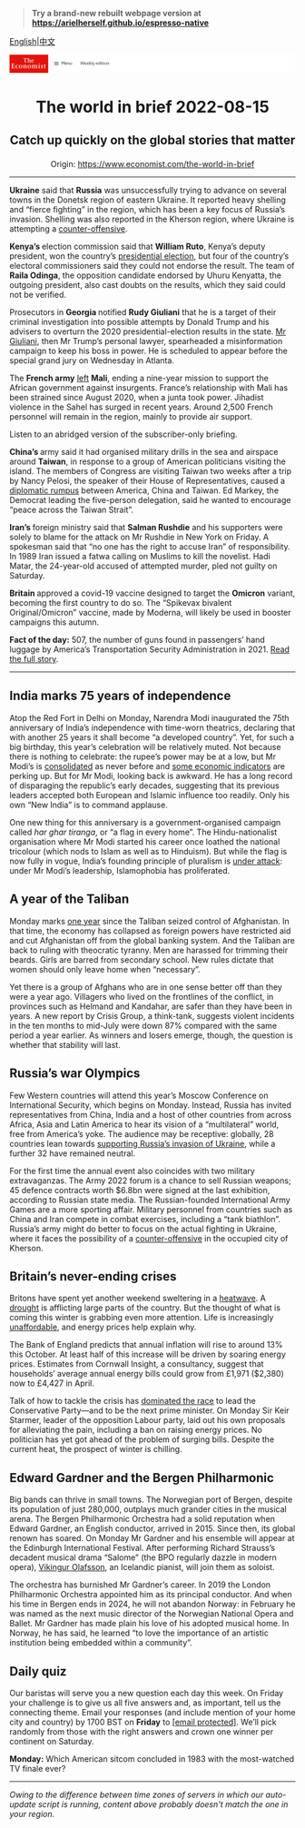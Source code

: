 > **Try a brand-new rebuilt webpage version at https://arielherself.github.io/espresso-native**

[English](https://github.com/arielherself/espresso/blob/main/README.md)|[中文](https://github-com.translate.goog/arielherself/espresso/blob/main/README.md?_x_tr_sl=en&_x_tr_tl=zh-CN&_x_tr_hl=zh-CN&_x_tr_pto=wapp)



![The Economist](menubar.png)

# <p align="center">The world in brief 2022-08-15</p>

## <p align="center">Catch up quickly on the global stories that matter</p>

<p align="center">Origin: <a href="https://www.economist.com/the-world-in-brief">https://www.economist.com/the-world-in-brief</a><hr>

<strong>Ukraine</strong> said that <strong>Russia</strong> was unsuccessfully trying to advance on several towns in the Donetsk region of eastern Ukraine. It reported heavy shelling and “fierce fighting” in the region, which has been a key focus of Russia’s invasion. Shelling was also reported in the Kherson region, where Ukraine is attempting a [counter-offensive](https://www.economist.com/europe/2022/08/14/a-ukrainian-counter-offensive-in-kherson-faces-steep-odds).

<strong>Kenya’s </strong>election commission said that <strong>William Ruto</strong>, Kenya’s deputy president, won the country’s [presidential election](https://www.economist.com/middle-east-and-africa/2022/08/15/william-ruto-is-declared-kenyas-next-president), but four of the country’s electoral commissioners said they could not endorse the result. The team of <strong>Raila Odinga</strong>, the opposition candidate endorsed by Uhuru Kenyatta, the outgoing president, also cast doubts on the results, which they said could not be verified.

Prosecutors in <strong>Georgia </strong>notified <strong>Rudy Giuliani</strong> that he is a target of their criminal investigation into possible attempts by Donald Trump and his advisers to overturn the 2020 presidential-election results in the state. [Mr Giuliani](https://www.economist.com/united-states/2019/10/17/the-unravelling-of-rudy-giuliani), then Mr Trump’s personal lawyer, spearheaded a misinformation campaign to keep his boss in power. He is scheduled to appear before the special grand jury on Wednesday in Atlanta.

The <strong>French army</strong> [left](https://www.economist.com/middle-east-and-africa/2022/02/19/france-withdraws-its-forces-from-mali) <strong>Mali</strong>, ending a nine-year mission to support the African government against insurgents. France’s relationship with Mali has been strained since August 2020, when a junta took power. Jihadist violence in the Sahel has surged in recent years. Around 2,500 French personnel will remain in the region, mainly to provide air support.

Listen to an abridged version of the subscriber-only briefing.

<strong>China’s </strong>army said it had organised military drills in the sea and airspace around <strong>Taiwan</strong>, in response to a group of American politicians visiting the island. The members of Congress are visiting Taiwan two weeks after a trip by Nancy Pelosi, the speaker of their House of Representatives, caused a [diplomatic rumpus](https://www.economist.com/china/2022/08/11/how-the-crisis-over-taiwan-will-change-us-china-relations) between America, China and Taiwan. Ed Markey, the Democrat leading the five-person delegation, said he wanted to encourage “peace across the Taiwan Strait”.

<strong>Iran’s </strong>foreign ministry said that <strong>Salman Rushdie</strong> and his supporters were solely to blame for the attack on Mr Rushdie in New York on Friday. A spokesman said that “no one has the right to accuse Iran” of responsibility. In 1989 Iran issued a fatwa calling on Muslims to kill the novelist. Hadi Matar, the 24-year-old accused of attempted murder, pled not guilty on Saturday.

<strong>Britain </strong>approved a covid-19 vaccine designed to target the <strong>Omicron</strong> variant, becoming the first country to do so. The “Spikevax bivalent Original/Omicron” vaccine, made by Moderna, will likely be used in booster campaigns this autumn.

<strong>Fact of the day:</strong> 507, the number of guns found in passengers’ hand luggage by America’s Transportation Security Administration in 2021. [Read the full story](https://www.economist.com/united-states/2022/08/11/more-americans-are-trying-to-take-their-weapons-on-planes).

----------

## India marks 75 years of independence

Atop the Red Fort in Delhi on Monday, Narendra Modi inaugurated the 75th anniversary of India’s independence with time-worn theatrics, declaring that with another 25 years it shall become “a developed country”. Yet, for such a big birthday, this year’s celebration will be relatively muted. Not because there is nothing to celebrate: the rupee’s power may be at a low, but Mr Modi’s is [consolidated](https://www.economist.com/asia/2022/07/07/indias-ruling-party-wins-control-of-its-richest-state) as never before and [some economic indicators](https://www.economist.com/leaders/2022/05/13/the-indian-economy-is-being-rewired-the-opportunity-is-immense) are perking up. But for Mr Modi, looking back is awkward. He has a long record of disparaging the republic’s early decades, suggesting that its previous leaders accepted both European and Islamic influence too readily. Only his own “New India” is to command applause.

One new thing for this anniversary is a government-organised campaign called <em>har ghar tiranga</em>, or “a flag in every home”. The Hindu-nationalist organisation where Mr Modi started his career once loathed the national tricolour (which nods to Islam as well as to Hinduism). But while the flag is now fully in vogue, India’s founding principle of pluralism is [under attack](https://www.economist.com/asia/2022/05/14/how-narendra-modi-is-remaking-india-into-a-hindu-state): under Mr Modi’s leadership, Islamophobia has proliferated.

## A year of the Taliban

Monday marks [one year](https://www.economist.com/asia/2022/08/11/afghanistan-is-poorer-and-hungrier-than-a-year-ago) since the Taliban seized control of Afghanistan. In that time, the economy has collapsed as foreign powers have restricted aid and cut Afghanistan off from the global banking system. And the Taliban are back to ruling with theocratic tyranny. Men are harassed for trimming their beards. Girls are barred from secondary school. New rules dictate that women should only leave home when “necessary”.

Yet there is a group of Afghans who are in one sense better off than they were a year ago. Villagers who lived on the frontlines of the conflict, in provinces such as Helmand and Kandahar, are safer than they have been in years. A new report by Crisis Group, a think-tank, suggests violent incidents in the ten months to mid-July were down 87% compared with the same period a year earlier. As winners and losers emerge, though, the question is whether that stability will last.

## Russia’s war Olympics

Few Western countries will attend this year’s Moscow Conference on International Security, which begins on Monday. Instead, Russia has invited representatives from China, India and a host of other countries from across Africa, Asia and Latin America to hear its vision of a “multilateral” world, free from America’s yoke. The audience may be receptive: globally, 28 countries lean towards [supporting Russia’s invasion of Ukraine](https://www.economist.com/graphic-detail/2022/04/04/who-are-russias-supporters), while a further 32 have remained neutral.

For the first time the annual event also coincides with two military extravaganzas. The Army 2022 forum is a chance to sell Russian weapons; 45 defence contracts worth $6.8bn were signed at the last exhibition, according to Russian state media. The Russian-founded International Army Games are a more sporting affair. Military personnel from countries such as China and Iran compete in combat exercises, including a “tank biathlon”. Russia’s army might do better to focus on the actual fighting in Ukraine, where it faces the possibility of a [counter-offensive](https://www.economist.com/europe/2022/08/14/a-ukrainian-counter-offensive-in-kherson-faces-steep-odds) in the occupied city of Kherson.

## Britain’s never-ending crises

Britons have spent yet another weekend sweltering in a [heatwave](https://www.economist.com/graphic-detail/2022/08/09/julys-heatwave-may-have-killed-thousands-of-britons). A [drought](https://www.economist.com/britain/2022/08/12/british-farmers-face-up-to-the-prospect-of-drought) is afflicting large parts of the country. But the thought of what is coming this winter is grabbing even more attention. Life is increasingly [unaffordable](https://www.economist.com/britain/2022/08/11/britains-economy-is-taking-a-drubbing), and energy prices help explain why.

The Bank of England predicts that annual inflation will rise to around 13% this October. At least half of this increase will be driven by soaring energy prices. Estimates from Cornwall Insight, a consultancy, suggest that households’ average annual energy bills could grow from £1,971 ($2,380) now to £4,427 in April.

Talk of how to tackle the crisis has [dominated the race](https://www.economist.com/britain/2022/07/21/the-choice-between-rishi-sunak-and-liz-truss) to lead the Conservative Party—and to be the next prime minister. On Monday Sir Keir Starmer, leader of the opposition Labour party, laid out his own proposals for alleviating the pain, including a ban on raising energy prices. No politician has yet got ahead of the problem of surging bills. Despite the current heat, the prospect of winter is chilling.

## Edward Gardner and the Bergen Philharmonic

Big bands can thrive in small towns. The Norwegian port of Bergen, despite its population of just 280,000, outplays much grander cities in the musical arena. The Bergen Philharmonic Orchestra had a solid reputation when Edward Gardner, an English conductor, arrived in 2015. Since then, its global renown has soared. On Monday Mr Gardner and his ensemble will appear at the Edinburgh International Festival. After performing Richard Strauss’s decadent musical drama “Salome” (the BPO regularly dazzle in modern opera), [Vikingur Olafsson](https://www.economist.com/prospero/2020/06/16/vikingur-olafsson-is-revitalising-classical-music), an Icelandic pianist, will join them as soloist.

The orchestra has burnished Mr Gardner’s career. In 2019 the London Philharmonic Orchestra appointed him as its principal conductor. And when his time in Bergen ends in 2024, he will not abandon Norway: in February he was named as the next music director of the Norwegian National Opera and Ballet. Mr Gardner has made plain his love of his adopted musical home. In Norway, he has said, he learned “to love the importance of an artistic institution being embedded within a community”. 

## Daily quiz

Our baristas will serve you a new question each day this week. On Friday your challenge is to give us all five answers and, as important, tell us the connecting theme. Email your responses (and include mention of your home city and country) by 1700 BST on <strong>Friday</strong> to [<span class="__cf_email__" data-cfemail="d081a5b9aa95a3a0a2b5a3a3bf90b5b3bfbebfbdb9a3a4feb3bfbd">[email&#160;protected]</span>](https://mail.google.com/mail/?view=cm&amp;fs=1&amp;tf=1&amp;to=QuizEspresso@economist.com). We’ll pick randomly from those with the right answers and crown one winner per continent on Saturday.

<strong>Monday:</strong> Which American sitcom concluded in 1983 with the most-watched TV finale ever?

----------

*Owing to the difference between time zones of servers in which our auto-update script is running, content above probably doesn't match the one in your region.*
